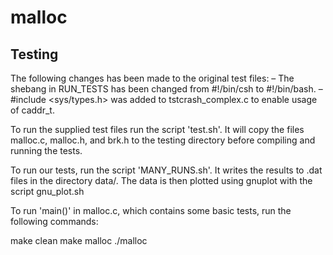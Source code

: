 malloc
======

Testing
-------

The following changes has been made to the original test files:
– The shebang in RUN_TESTS has been changed from #!/bin/csh to #!/bin/bash.
– #include <sys/types.h> was added to tstcrash_complex.c to enable usage of caddr_t.

To run the supplied test files run the script 'test.sh'.
It will copy the files malloc.c, malloc.h, and brk.h to the testing directory
before compiling and running the tests.


To run our tests, run the script 'MANY\_RUNS.sh'.
It writes the results to .dat files in the directory data/.
The data is then plotted using gnuplot with the script gnu_plot.sh


To run 'main()' in malloc.c, which contains some basic tests,
run the following commands: 

make clean
make malloc
./malloc
